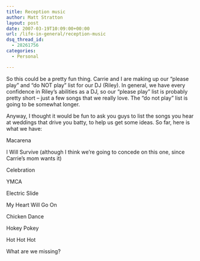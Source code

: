```yaml
---
title: Reception music
author: Matt Stratton
layout: post
date: 2007-03-19T10:09:00+00:00
url: /life-in-general/reception-music
dsq_thread_id:
  - 28261756
categories:
  - Personal

---
```

So this could be a pretty fun thing. Carrie and I are making up our &#8220;please play&#8221; and &#8220;do NOT play&#8221; list for our DJ (Riley). In general, we have every confidence in Riley&#8217;s abilities as a DJ, so our &#8220;please play&#8221; list is probably pretty short &#8211; just a few songs that we really love. The &#8220;do not play&#8221; list is going to be somewhat longer.

Anyway, I thought it would be fun to ask you guys to list the songs you hear at weddings that drive you batty, to help us get some ideas. So far, here is what we have:

Macarena
  
I Will Survive (although I think we&#8217;re going to concede on this one, since Carrie&#8217;s mom wants it)
  
Celebration
  
YMCA
  
Electric Slide
  
My Heart Will Go On
  
Chicken Dance
  
Hokey Pokey
  
Hot Hot Hot

What are we missing?